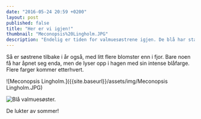 ```yaml
---
date: "2016-05-24 20:59 +0200"
layout: post
published: false
title: "Her er vi igjen!"
thumbnail: "Meconopsis%20Lingholm.JPG"
description: "Endelig er tiden for valmuesøstrene igjen. De blå har startet blomstringen, og snart kommer de hvite og forhåpentligvis de lilla.  "
---
```


Så er søstrene tilbake i år også, med litt flere blomster enn i fjor. Bare noen få har åpnet seg enda, men de lyser opp i hagen med sin intense blåfarge. Flere farger kommer etterhvert.

![Meconopsis Lingholm.]({{site.baseurl}}/assets/img/Meconopsis Lingholm.JPG)

![Blå valmuesøster.]({{site.baseurl}}/assets/img/Bl%C3%A5%20valmues%C3%B8ster.JPG)

De lukter av sommer!
